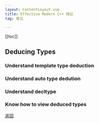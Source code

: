 ```yaml
---
layout: ContentLayout.vue
title: Effective Modern C++ 简记
tag: 笔记

---
```

[[toc]]
## Deducing Types

### Understand template type deduction

### Understand auto type dedution

### Understand decltype

### Know how to view deduced types



[返回](/zh/blogs/)